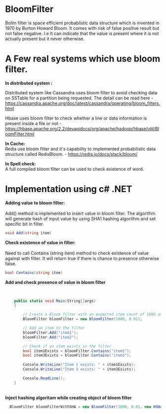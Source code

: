 # BloomFilter

Bollm filter is space efficient probablistic data structure which is invented in 1970 by Burton Howard Bloom. It comes with risk of false positive result but not false negative. 
I.e It can indicate that the value is present where it is not actually present but it never otherwise. 

# A Few real systems which use bloom filter.

<b> In distributed system : </b>

Distributed system like Cassandra uses bloom filter to avoid checking data on SSTable for a partition being requested. The detail can be read here - https://cassandra.apache.org/doc/latest/cassandra/operating/bloom_filters.html

Hbase uses bloom filter to check whether a line or data information is present inside a file or not - https://hbase.apache.org/2.2/devapidocs/org/apache/hadoop/hbase/util/BloomFilter.html

<b> In Cache: </b> </br>
Redis use bloom filter and it's capability to implemented probabilistic data structure called RedisBloom. - https://redis.io/docs/stack/bloom/

<b> In Spell check: </b> <br/>
A full compiled bloom filter can be used to check existence of word. 

# Implementation using c# .NET 

<b> Adding value to bloom filter: </b>  <br><br>
Add() method is implemented to insert value in bloom filter. The algorithm will generate hash of input value by using SHA1 hashing algorithm and set specific bit in filter.  

```cs
void Add(string item)
```
<b> Check existence of value in filter: </b> <br><br>
Need to call Contains (string item) method to check existence of value against with filter. It will return true if there is chance to presence otherwise false.

```cs
bool Contains(string item)
```

<b> Add and check presence of value in bloom filter </b> <br> <br>

```cs

    public static void Main(String[]args)
    {

        // Create a Bloom filter with an expected item count of 1000 and false positive rate of 0.01
        BloomFilter bloomFilter = new BloomFilter(1000, 0.01);

        // Add an item to the filter
        bloomFilter.Add("item1"); 
        bloomFilter.Add("item2");

        // Check if an item exists in the filter
        bool item1Exists = bloomFilter.Contains("item1"); 
        bool item3Exists = bloomFilter.Contains("item3");
        
        Console.WriteLine("Item 1 exists: " + item1Exists);
        Console.WriteLine("Item 3 exists: " + item3Exists);

        Console.ReadLine();
    }
```  
<br> <b> Inject hashing algoritam while creating object of bloom filter </b>
 
```cs
  BloomFilter bloomFilterWithSHA = new BloomFilter(1000, 0.01, new HSHA1());
```
 
 
 
